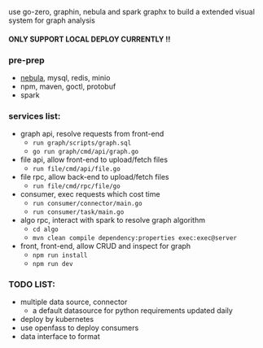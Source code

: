 use go-zero, graphin, nebula and spark graphx to build a extended visual system for graph analysis

#### ONLY SUPPORT LOCAL DEPLOY CURRENTLY !!

### pre-prep
* [nebula](https://www.nebula-graph.com.cn/database), mysql, redis, minio
* npm, maven, goctl, protobuf
* spark


### services list:
* graph api, resolve requests from front-end
  * `run graph/scripts/graph.sql`
  * `go run graph/cmd/api/graph.go`
* file api, allow front-end to upload/fetch files
  * `run file/cmd/api/file.go`
* file rpc, allow back-end to upload/fetch files
  * `run file/cmd/rpc/file/go`
* consumer, exec requests which cost time
  * `run consumer/connector/main.go`
  * `run consumer/task/main.go`
* algo rpc, interact with spark to resolve graph algorithm
  * `cd algo`
  * `mvn clean compile dependency:properties exec:exec@server`
* front, front-end, allow CRUD and inspect for graph
  * `npm run install`
  * `npm run dev`

### TODO LIST:
* multiple data source, connector
  * a default datasource for python requirements updated daily
* deploy by kubernetes
* use openfass to deploy consumers
* data interface to format